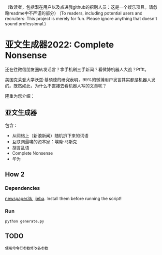 （致读者，包括潜在用户以及点进我github的招聘人员：这是一个娱乐项目。请忽略readme中不严谨的部分）
(To readers, including potential users and recruiters: This project is merely for fun. Please ignore anything that doesn't sound professional.)
# 亚文生成器2022: Complete Nonsense
还在往微信朋友圈转发谣言？拿手机刷三手新闻？看微博机器人大战？Pffft。

美国克莱登大学沃兹·基硕德的研究表明，99%的微博用户发言其实都是机器人发的。既然如此，为什么不直接去看机器人写的文章呢？

隆重为您介绍：

## 亚文生成器

包含：
+ 从网络上（新浪新闻）随机扒下来的词语
+ 互联网最唉的资本家：埃隆·马斯克
+ 胡言乱语
+ Complete Nonsense
+ 华为

## How 2

### Dependencies

[newspaper3k](https://pypi.org/project/newspaper/), [jieba](https://pypi.org/project/jieba/). Install them before running the script!

### Run

    python generate.py

## TODO

    使用命令行参数修改各参数

